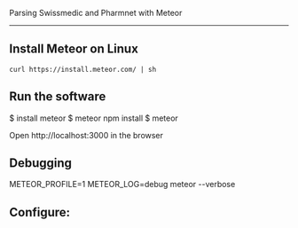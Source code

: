 

Parsing Swissmedic and Pharmnet with Meteor

---

## Install Meteor on Linux
`curl https://install.meteor.com/ | sh`

## Run the software
$ install meteor
$ meteor npm install
$ meteor 

Open http://localhost:3000 in the browser

## Debugging
METEOR_PROFILE=1 METEOR_LOG=debug meteor --verbose

## Configure:
